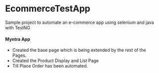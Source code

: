 # EcommerceTestApp

Sample project to automate an e-commerce app using selenium and java with TestNG

#### Myntra App

- Created the base page which is being extended by the rest of the Pages.
- Created the Product Display and List Page
- Till Place Order has been automated.
